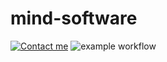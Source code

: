 # mind-software
[![Contact me](https://img.shields.io/badge/Telegram-Group-blue.svg)](https://t.me/msc_15)
![example workflow](https://github.com/savukhin/mind-software/actions/workflows/test.yaml/badge.svg)
